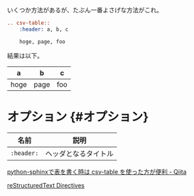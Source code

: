 いくつか方法があるが、たぶん一番よさげな方法がこれ。

~~~ restructuredtext
.. csv-table::
    :header: a, b, c

    hoge, page, foo
~~~

結果は以下。

| a    | b    | c   |
|------|------|-----|
| hoge | page | foo |

オプション {#オプション}
==========

| 名前       | 説明                 |
|------------|----------------------|
| `:header:` | ヘッダとなるタイトル |

<div class="seealso" markdown="1">

[python-sphinxで表を書く時は csv-table を使った方が便利 -
Qiita](https://qiita.com/r9y9/items/368307515e54c8949607)

[reStructuredText
Directives](http://docutils.sourceforge.net/docs/ref/rst/directives.html#csv-table)

</div>

